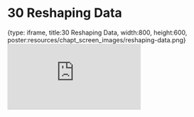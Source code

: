 # 30 Reshaping Data
 
{type: iframe, title:30 Reshaping Data, width:800, height:600, poster:resources/chapt_screen_images/reshaping-data.png}
![](https://datatrail-jhu.github.io/DataTrail/no_toc/reshaping-data.html)
 

 
